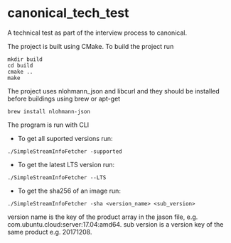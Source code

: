 # canonical_tech_test
A technical test as part of the interview process to canonical. 

The project is built using CMake.
To build the project run 

```
mkdir build
cd build
cmake ..
make
```

The project uses nlohmann_json and libcurl and they should be installed before buildings using brew or apt-get

```
brew install nlohmann-json
```

The program is run with CLI

- To get all suported versions run:
```
./SimpleStreamInfoFetcher -supported
```
- To get the latest LTS version run:
```
./SimpleStreamInfoFetcher --LTS
```
- To get the sha256 of an image run:
```
./SimpleStreamInfoFetcher -sha <version_name> <sub_version>
```
version name is the key of the product array in the jason file, e.g. com.ubuntu.cloud:server:17.04:amd64. sub version is a version key of the same product e.g. 20171208.